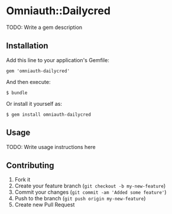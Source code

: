 # Omniauth::Dailycred

TODO: Write a gem description

## Installation

Add this line to your application's Gemfile:

    gem 'omniauth-dailycred'

And then execute:

    $ bundle

Or install it yourself as:

    $ gem install omniauth-dailycred

## Usage

TODO: Write usage instructions here

## Contributing

1. Fork it
2. Create your feature branch (`git checkout -b my-new-feature`)
3. Commit your changes (`git commit -am 'Added some feature'`)
4. Push to the branch (`git push origin my-new-feature`)
5. Create new Pull Request
